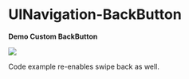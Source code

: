 # UINavigation-BackButton
**Demo Custom BackButton**

![](https://cjazz.github.io/assets/images/Backbutton.gif)

Code example re-enables swipe back as well.